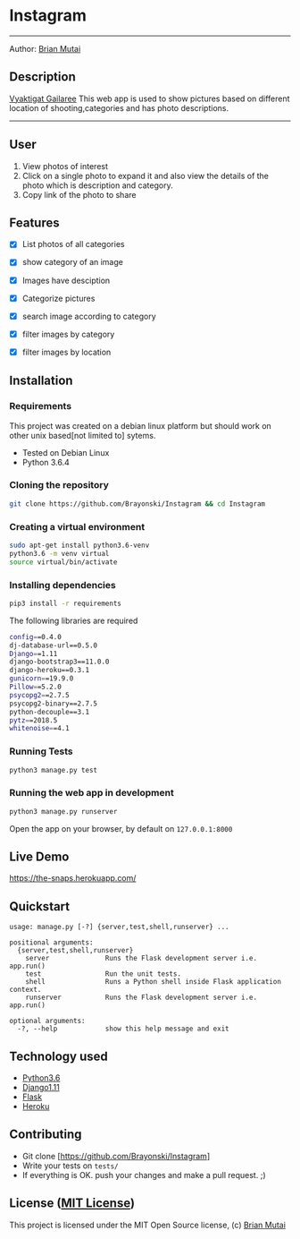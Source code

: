 Instagram
===================

- - - -
Author: [Brian Mutai](https://github.com/Brayonski/Instagram)
## Description
[Vyaktigat Gailaree](https://the-snaps.herokuapp.com/) This web app is used to show pictures based on different location of shooting,categories and has photo descriptions. 

------------------------------------------------------------------------

## User 

1. View photos of interest
2. Click on a single photo to expand it and also view the details of the photo which is description and category.
3. Copy link of the photo to share

## Features

+ [x] List photos of all categories
+ [x] show category of an image
+ [x] Images have desciption
+ [x] Categorize pictures
+ [x] search image according to category
+ [x] filter images by category
+ [x] filter images by location



## Installation

### Requirements
This project was created on a debian linux platform but should work on other unix based[not limited to] sytems.
* Tested on Debian Linux
* Python 3.6.4

### Cloning the repository
```bash
git clone https://github.com/Brayonski/Instagram && cd Instagram
```

### Creating a virtual environment
```bash
sudo apt-get install python3.6-venv
python3.6 -m venv virtual
source virtual/bin/activate
```

### Installing dependencies
```bash
pip3 install -r requirements
```
The following libraries are required

```bash
config==0.4.0
dj-database-url==0.5.0
Django==1.11
django-bootstrap3==11.0.0
django-heroku==0.3.1
gunicorn==19.9.0
Pillow==5.2.0
psycopg2==2.7.5
psycopg2-binary==2.7.5
python-decouple==3.1
pytz==2018.5
whitenoise==4.1
```


### Running Tests
```bash
python3 manage.py test
```

### Running the web app in development
```bash
python3 manage.py runserver
```
Open the app on your browser, by default on `127.0.0.1:8000`

## Live Demo

https://the-snaps.herokuapp.com/


## Quickstart

```
usage: manage.py [-?] {server,test,shell,runserver} ...

positional arguments:
  {server,test,shell,runserver}
    server              Runs the Flask development server i.e. app.run()
    test                Run the unit tests.
    shell               Runs a Python shell inside Flask application context.
    runserver           Runs the Flask development server i.e. app.run()

optional arguments:
  -?, --help            show this help message and exit
```

## Technology used

* [Python3.6](https://www.python.org/)
* [Django1.11](https://www.djangoproject.com/)
* [Flask](http://flask.pocoo.org/)
* [Heroku](https://heroku.com)

## Contributing

- Git clone [https://github.com/Brayonski/Instagram]
- Write your tests on `tests/`
- If everything is OK. push your changes and make a pull request. ;)

## License ([MIT License](http://choosealicense.com/licenses/mit/))

This project is licensed under the MIT Open Source license, (c) [Brian Mutai](https://github.com/Brayonski/Instagram)